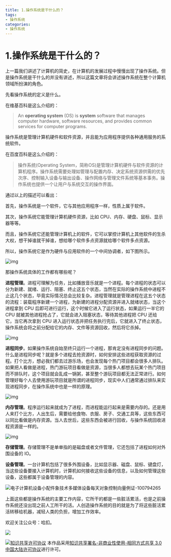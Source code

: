 ```yaml
---
title: 1.操作系统是干什么的？
tags: 
- 操作系统
categories:
- 操作系统
---
```


# 1.操作系统是干什么的？
上一篇我们讲述了计算机的简史，在计算机的发展过程中慢慢出现了操作系统。但是操作系统是干什么的并没有讲述，所以这篇文章将会讲述操作系统在整个计算机领域所扮演的角色。

先看操作系统的定义是什么。

在维基百科是这么介绍的：

> An **operating system** (OS) is **system** software that manages computer hardware, software resources, and provides common services for computer programs.
>

操作系统是管理计算机硬件和软件资源，并且能为应用程序提供各种通用服务的系统软件。

在百度百科是这么介绍的：

> 操作系统(Operating System，简称OS)是管理计算机硬件与软件资源的计算机程序。操作系统需要处理如管理与配置内存、决定系统资源供需的优先次序、控制输入设备与输出设备、操作网络与管理文件系统等基本事务。操作系统也提供一个让用户与系统交互的操作界面。
>

通过以上的描述可以看出：

首先，操作系统是一个软件，它与其他应用程序一样，性质上属于软件。

其次，操作系统它能管理计算机硬件资源，比如 CPU、内存、硬盘、鼠标、显示器等等。

而且，操作系统它还能管理计算机上的软件，它可以掌控计算机上其他软件的生杀大权，想干掉谁就干掉谁，想给哪个软件多点资源就给哪个软件多点资源。

所以，操作系统它是作为硬件与应用软件的一个中间协调者，如下图所示。

![img](https://i.loli.net/2021/03/12/tQIgulrN9AdvPh8.jpg)

那操作系统具体的工作都有哪些呢？

**进程管理**。进程可理解为任务，比如播放音乐就是一个进程。每个进程的状态可以分为新建、就绪、运行、阻塞、终止这五个状态，当然在实际的操作系统中进程不止这几个状态，毕竟实际情况总会比较复杂。进程管理就是管理进程在这五个状态的流程：装载程序新建一个进程，为新建的进程分配资源并进入就绪状态，当这个进程拿到 CPU 后即可进行运行，这个时候它进入了运行状态，如果运行一半它的 CPU 就被其他进程抢占了，它就会进入阻塞状态，等待其他进程把 CPU 还给它，当它再次拿到 CPU 进入运行状态并把任务执行完后，它就进入了终止状态，操作系统会将之前分配给它的内存、文件等资源回收，然后将它杀掉。

![img](https://i.loli.net/2021/03/12/gJo7drEnhy8vGsY.jpg)

**进程同步**。如果操作系统自始至终只运行一个进程，那肯定没有进程同步的问题。什么是进程同步呢？就是多个进程去抢资源时，如何安排这些进程获取资源的过程。打个比方，想必我们都去过游乐场，也会发现每个热门项目都会很多人排队。如果把人看做是进程，热门游玩项目看做是资源，当很多人都想去玩某个热门项目而不排队时，这个项目就会乱成一锅粥，甚至整个游玩项目都无法正常进行。如何管理好每个人去使用游玩项目就是所谓的进程同步，现实中人们通常通过排队来实现进程同步，在操作系统中也是一样的原理。

![img](https://i.loli.net/2021/03/12/p9t5zix6LRK7YFu.jpg)

**内存管理**。程序运行起来就成为了进程，而进程能运行起来是需要内存的。还是用人来打个比方，人出生后，需要给他食物、衣服、房子、交通工具等，这些东西可以同比看做是内存资源。当人去世后，这些东西会被进行回收，与操作系统回收进程资源是一样的。

![img](https://i.loli.net/2021/03/12/fYv7ULSMqmEWOh3.gif)

**存储管理**。存储管理不是单单指的是磁盘或者文件管理，它还包括了进程如何对外围设备的 IO。

**设备管理**。一台计算机包括了很多外围设备，比如显示器、磁盘、鼠标、键盘灯，当这些设备要接入计算机时，计算机如何接收这些设备的信息，以及如何管理这些设备，这些都属于设备管理的内容。

![电子计算机设备小配件象技术多媒体设备每天对象控制向量例证-100794265](https://i.loli.net/2021/03/12/5uxLVGizec78Pbt.jpg)

上面这些都是操作系统的主要工作内容，它所干的都是一些脏活累活，也是之前操作系统还没出现之前人工所干的活。人创造操作系统的目的就是为了将这些脏活累活转移给机器，减轻人类的负担，增加工作效率。



欢迎关注公众号：哈扣。

![](https://i.loli.net/2021/03/12/Tt3uBvRqDQarMI2.jpg)

<a rel="license" href="http://creativecommons.org/licenses/by-nc-sa/3.0/cn/"><img alt="知识共享许可协议" style="border-width:0" src="https://i.creativecommons.org/l/by-nc-sa/3.0/cn/80x15.png" /></a> 本作品采用<a rel="license" href="http://creativecommons.org/licenses/by-nc-sa/3.0/cn/">知识共享署名-非商业性使用-相同方式共享 3.0 中国大陆许可协议</a>进行许可。